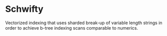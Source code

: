 # Schwifty

Vectorized indexing that uses sharded break-up of variable length strings in order to
achieve b-tree indexing scans comparable to numerics.

